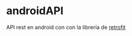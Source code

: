 # androidAPI
API rest en android con con la librería de [retrofit](http://square.github.io/retrofit/)
